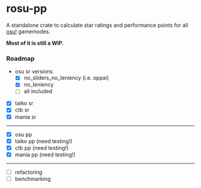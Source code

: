 # rosu-pp

A standalone crate to calculate star ratings and performance points for all [osu!](https://osu.ppy.sh/home) gamemodes.

**Most of it is still a WIP.**

### Roadmap
- osu sr versions
  - [x] no_sliders_no_leniency (i.e. oppai)
  - [x] no_leniency
  - [ ] all included
- [x] taiko sr
- [x] ctb sr
- [x] mania sr
---
- [x] osu pp
- [x] taiko pp (need testing!)
- [x] ctb pp (need testing!)
- [x] mania pp (need testing!)
---
- [ ] refactoring
- [ ] benchmarking